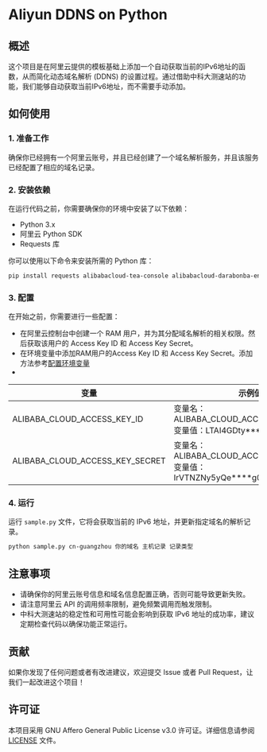 # Aliyun DDNS on Python

## 概述
这个项目是在阿里云提供的模板基础上添加一个自动获取当前的IPv6地址的函数，从而简化动态域名解析 (DDNS) 的设置过程。通过借助中科大测速站的功能，我们能够自动获取当前IPv6地址，而不需要手动添加。

## 如何使用

### 1. 准备工作
确保你已经拥有一个阿里云账号，并且已经创建了一个域名解析服务，并且该服务已经配置了相应的域名记录。

### 2. 安装依赖
在运行代码之前，你需要确保你的环境中安装了以下依赖：
- Python 3.x
- 阿里云 Python SDK
- Requests 库

你可以使用以下命令来安装所需的 Python 库：

```bash
pip install requests alibabacloud-tea-console alibabacloud-darabonba-env alibabacloud_alidns20150109
```

### 3. 配置
在开始之前，你需要进行一些配置：
- 在阿里云控制台中创建一个 RAM 用户，并为其分配域名解析的相关权限。然后获取该用户的 Access Key ID 和 Access Key Secret。
- 在环境变量中添加RAM用户的Access Key ID 和 Access Key Secret。添加方法参考[配置环境变量](https://help.aliyun.com/zh/sdk/developer-reference/configure-the-alibaba-cloud-accesskey-environment-variable-on-linux-macos-and-windows-systems)
- 
| 变量 | 示例值 |
|------|--------|
| ALIBABA_CLOUD_ACCESS_KEY_ID | 变量名：ALIBABA_CLOUD_ACCESS_KEY_ID<br>变量值：LTAI4GDty\*\*\*\*W4Y1D\*\*\*\* |
| ALIBABA_CLOUD_ACCESS_KEY_SECRET | 变量名：ALIBABA_CLOUD_ACCESS_KEY_SECRET<br>变量值：IrVTNZNy5yQe\*\*\*\*g0cZML3TQn**** |



### 4. 运行
运行 `sample.py` 文件，它将会获取当前的 IPv6 地址，并更新指定域名的解析记录。

```bash
python sample.py cn-guangzhou 你的域名 主机记录 记录类型
```

## 注意事项
- 请确保你的阿里云账号信息和域名信息配置正确，否则可能导致更新失败。
- 请注意阿里云 API 的调用频率限制，避免频繁调用而触发限制。
- 中科大测速站的稳定性和可用性可能会影响到获取 IPv6 地址的成功率，建议定期检查代码以确保功能正常运行。

## 贡献
如果你发现了任何问题或者有改进建议，欢迎提交 Issue 或者 Pull Request，让我们一起改进这个项目！

## 许可证
本项目采用 GNU Affero General Public License v3.0 许可证。详细信息请参阅 [LICENSE](LICENSE) 文件。
